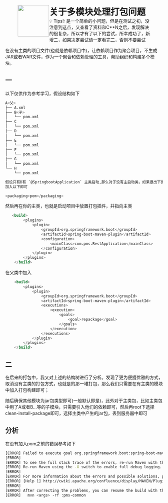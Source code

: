 <figure style="display: flex; ">
    <img src="https://notion-emojis.s3-us-west-2.amazonaws.com/prod/svg-twitter/1f9f6.svg" width="100" style="margin-right: 1px;" />
    <figcaption style="max-width: 700px; white-space: normal;">
        <h1 style="margin: 0;">关于多模块处理打包问题</h1>
        <span>💡 Tips!: 是一个简单的小问题，但是在测试之初，没注意到这点，又查看了资料和C**N之后，发现解决的很复杂，所以才有了以下的尝试，所幸成功了，新增二，如果决定尝试请一定看完二，否则不要尝试</span>
    </figcaption>
</figure>



在没有主类的项目文件(也就是依赖项目中)，让依赖项目作为聚合项目，不生成JAR或者WAR文件，作为一个聚合和依赖管理的工具，帮助组织和构建多个模块。

## 一

以下仅供作为参考学习，假设结构如下

```sql
A<父>
├── A.xml
├── B<子>
│   └── pom.xml
├── C
│   └── pom.xml
├── D
│   └── pom.xml
├── E
│   └── pom.xml
├── F
│   └── pom.xml
├── G
│   └── pom.xml
└── H
    └── pom.xml
```

```sql
假设只有D有 `@SpringbootApplication` 主类启动,那么对于没有主启动类，如果报出下面分析中的问题，
加入以下即可

<packaging>pom</packaging> 
```

然后再在你的主类，也就是启动项目中放置打包插件，并指向主类

```sql
   <build>
        <plugins>
            <plugin>
                <groupId>org.springframework.boot</groupId>
                <artifactId>spring-boot-maven-plugin</artifactId>
                <configuration>
                    <mainClass>com.pms.RestApplication</mainClass>
                </configuration>
            </plugin>
        </plugins>
    </build>
```

在父类中加入

```sql
    <build>
        <plugins>
            <plugin>
                <groupId>org.springframework.boot</groupId>
                <artifactId>spring-boot-maven-plugin</artifactId>
                <executions>
                    <execution>
                        <goals>
                            <goal>repackage</goal>
                        </goals>
                    </execution>
                </executions>
            </plugin>
        </plugins>
    </build>
```



## 二

在后来的打包中，我又对上述的结构树进行了分析。发现了更为便捷优雅的方式，取消没有主类的打包方式，也就是<build>的那一堆打包，那么我们只需要在有主类的模块中加入打包构建<build>即可；

随后确保其他模块为jar包类型即可(一般默认即是)，此外对于主类包，比如主类包中用了A或者B...等的子模块，只需要引入他们的依赖即可，然后再root下选择clean-install-package即可，选择主类中产生的jar包，丢到服务器中即可



## 分析

在没有加入pom之前的错误参考如下

```bash
[ERROR] Failed to execute goal org.springframework.boot:spring-boot-maven-plugin:3.3.2:repackage (repackage) on project pms-common: Execution repackage of goal org.springframework.boot:spring-boot-maven-plugin:3.3.2:repackage failed: Unable to find main class -> [Help 1]
[ERROR] 
[ERROR] To see the full stack trace of the errors, re-run Maven with the -e switch.
[ERROR] Re-run Maven using the -X switch to enable full debug logging.
[ERROR] 
[ERROR] For more information about the errors and possible solutions, please read the following articles:
[ERROR] [Help 1] http://cwiki.apache.org/confluence/display/MAVEN/PluginExecutionException
[ERROR] 
[ERROR] After correcting the problems, you can resume the build with the command
[ERROR]   mvn <args> -rf :pms-common
```